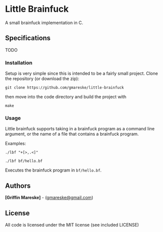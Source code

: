 # Little Brainfuck

A small brainfuck implementation in C.

## Specifications

TODO

### Installation

Setup is very simple since this is intended to be a fairly
small project.
Clone the repository (or download the zip):

```
git clone https://github.com/gmareske/little-brainfuck
```

then move into the code directory and build the project with

```
make
```

### Usage

Little brainfuck supports taking in a brainfuck program as a
command line argument, or the name of a file that contains a
brainfuck program.

Examples:

```
./lbf "+[>,.<]"
```

```
./lbf bf/hello.bf
```

Executes the brainfuck program in ```bf/hello.bf```.

## Authors

**[Griffin Mareske]** - (gmareske@gmail.com)

## License

All code is licensed under the MIT license (see included LICENSE)

